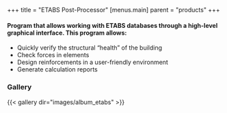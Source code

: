 +++
title = "ETABS Post-Processor"
[menus.main]
  parent = "products"
+++

#### Program that allows working with ETABS databases through a high-level graphical interface. This program allows:

- Quickly verify the structural “health” of the building
- Check forces in elements
- Design reinforcements in a user-friendly environment
- Generate calculation reports

### Gallery

{{< gallery dir="images/album_etabs" >}}
